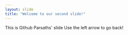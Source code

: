 ```yaml
---
layout: slide
title: "Welcome to our second slide!"
---
```

This is Github Parsaths' slide
Use the left arrow to go back!